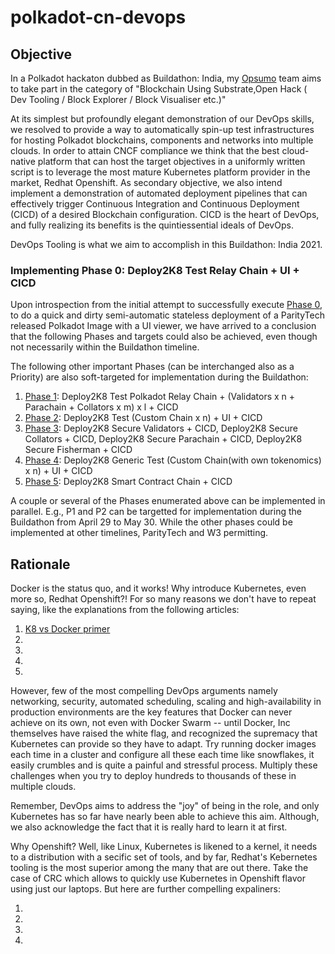 # polkadot-cn-devops

## Objective 
  In a Polkadot hackaton dubbed as Buildathon: India, my [Opsumo](www.opsumo.co) team aims to take part in the category of "Blockchain Using Substrate,Open Hack ( Dev Tooling / Block Explorer / Block Visualiser etc.)" 

  At its simplest but profoundly elegant demonstration of our DevOps skills, we resolved to provide a way to automatically spin-up test infrastructures for hosting Polkadot blockchains, components and networks into multiple clouds. In order to attain CNCF compliance we think that the best cloud-native platform that can host the target objectives in a uniformly written script is to leverage the most mature Kubernetes platform provider in the market, Redhat Openshift. As secondary objective, we also intend implement a demonstration of automated deployment pipelines that can effectively trigger Continuous Integration and Continuous Deployment (CICD) of a desired Blockchain configuration. CICD is the heart of DevOps, and fully realizing its benefits is the quintiessential ideals of DevOps. 
  
  DevOps Tooling is what we aim to accomplish in this Buildathon: India 2021.

  ### Implementing Phase 0: Deploy2K8 Test Relay Chain + UI + CICD

  Upon introspection from the initial attempt to successfully execute [Phase 0](./deploy-chain-0/README.md), to do a quick and dirty semi-automatic stateless deployment of a ParityTech released Polkadot Image with a UI viewer, we have arrived to a conclusion that the following Phases and targets could also be achieved, even though not necessarily within the Buildathon timeline.

  The following other important Phases (can be interchanged also as a Priority) are also soft-targeted for implementation during the Buildathon:

  1. [Phase 1](./deploy-chain-1/README.md): Deploy2K8 Test Polkadot Relay Chain + (Validators x n + Parachain + Collators x m) x l + CICD
  2. [Phase 2](./deploy-chain-2/README.md): Deploy2K8 Test (Custom Chain x n) + UI + CICD
  3. [Phase 3](./deploy-chain-3/README.md): Deploy2K8 Secure Validators + CICD, Deploy2K8 Secure Collators  + CICD, Deploy2K8 Secure Parachain + CICD, Deploy2K8 Secure Fisherman + CICD
  4. [Phase 4](./deploy-chain-4/README.md): Deploy2K8 Generic Test (Custom Chain(with own tokenomics) x n) + UI + CICD
  5. [Phase 5](./deploy-chain-5/README.md): Deploy2K8 Smart Contract Chain  + CICD  

  A couple or several of the Phases enumerated above can be implemented in parallel. E.g., P1 and P2 can be targetted for implementation during the Buildathon from April 29 to May 30. While the other phases could be implemented at other timelines, ParityTech and W3 permitting.

## Rationale
  Docker is the status quo, and it works! Why introduce Kubernetes, even more so, Redhat Openshift?! For so many reasons we don't have to repeat saying, like the explanations from the following articles:

  1. [K8 vs Docker primer](https://containerjournal.com/topics/container-ecosystems/kubernetes-vs-docker-a-primer/)
  2. [](https://www.sumologic.com/blog/kubernetes-vs-docker/)
  3. [](https://newrelic.com/blog/best-practices/docker-vs-kubernetes)
  4. [](https://www.ibm.com/cloud/blog/kubernetes-vs-docker)
  5. [](https://azure.microsoft.com/en-us/topic/kubernetes-vs-docker/)

  However, few of the most compelling DevOps arguments namely networking, security, automated scheduling, scaling and high-availability in production environments are the key features that Docker can never achieve on its own, not even with Docker Swarm -- until Docker, Inc themselves have raised the white flag, and recognized the supremacy that Kubernetes can provide so they have to adapt. Try running docker images each time in a cluster and configure all these each time like snowflakes, it easily crumbles and is quite a painful and stressful process. Multiply these challenges when you try to deploy hundreds to thousands of these in multiple clouds. 
  
  Remember, DevOps aims to address the "joy" of being in the role, and only Kubernetes has so far have nearly been able to achieve this aim. Although, we also acknowledge the fact that it is really hard to learn it at first. 

  Why Openshift? Well, like Linux, Kubernetes is likened to a kernel, it needs to a distribution with a secific set of tools, and by far, Redhat's Kebernetes tooling is the most superior among the many that are out there. Take the case of CRC which allows to quickly use Kubernetes in Openshift flavor using just our laptops. But here are further compelling expaliners:

  1. [](https://www.simplilearn.com/kubernetes-vs-openshift-article)
  2. [](https://www.redhat.com/en/topics/containers/red-hat-openshift-kubernetes)
  3. [](https://www.dataversity.net/openshift-vs-kubernetes-the-seven-most-critical-differences/)
  4. [](https://www.bmc.com/blogs/kubernetes-vs-openshift/)
